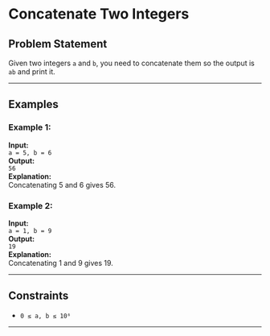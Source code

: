 # Concatenate Two Integers

## Problem Statement

Given two integers `a` and `b`, you need to concatenate them so the output is `ab` and print it.

---

## Examples

### Example 1:
**Input:**  
`a = 5, b = 6`  
**Output:**  
`56`  
**Explanation:**  
Concatenating 5 and 6 gives 56.

### Example 2:
**Input:**  
`a = 1, b = 9`  
**Output:**  
`19`  
**Explanation:**  
Concatenating 1 and 9 gives 19.

---

## Constraints

- `0 ≤ a, b ≤ 10⁶`

---
